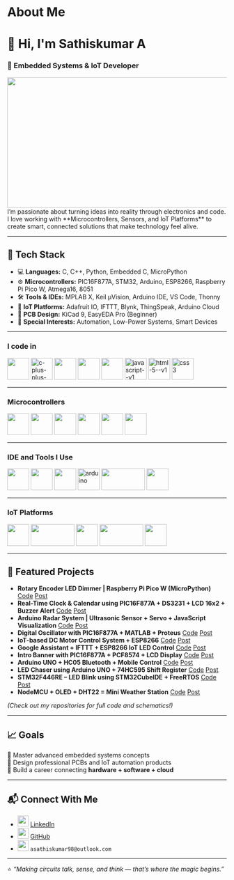 # About Me
# 👋 Hi, I'm Sathiskumar A  

### 🧠 Embedded Systems & IoT Developer  
<img align="center" width="650" height="300" src="https://san.win.tue.nl/education/IoT-inf4all/figs/things.gif">
I’m passionate about turning ideas into reality through electronics and code. I love working with **Microcontrollers, Sensors, and IoT Platforms** to create smart, connected solutions that make technology feel alive.  

---

## 🔧 Tech Stack  
- 💻 **Languages:** C, C++, Python, Embedded C, MicroPython
- ⚙️ **Microcontrollers:** PIC16F877A, STM32, Arduino, ESP8266, Raspberry Pi Pico W, Atmega16, 8051 
- 🛠️ **Tools & IDEs:** MPLAB X, Keil µVision, Arduino IDE, VS Code, Thonny  
- 📡 **IoT Platforms:** Adafruit IO, IFTTT, Blynk, ThingSpeak, Arduino Cloud  
- 🧩 **PCB Design:** KiCad 9, EasyEDA Pro (Beginner)  
- 🔋 **Special Interests:** Automation, Low-Power Systems, Smart Devices  

---

### I code in
<img height="50" width="50" src="https://img.icons8.com/color/50/000000/c-programming.png" /> <img width="50" height="50" src="https://img.icons8.com/color/50/c-plus-plus-logo.png" alt="c-plus-plus-logo"/> <img width="50" height="50" src="https://img.icons8.com/?size=100&id=hGdCwhSHUe6L&format=png&color=000000"/> <img height="50" width="50" src="https://upload.wikimedia.org/wikipedia/commons/a/a5/MicroPython_new_logo.jpg"> <img width="50" height="50" src="https://upload.wikimedia.org/wikipedia/commons/4/4e/Micropython-logo.svg"> <img width="50" height="50" src="https://img.icons8.com/color/50/javascript--v1.png" alt="javascript--v1"/> <img width="50" height="50" src="https://img.icons8.com/color/50/html-5--v1.png" alt="html-5--v1"/> <img width="50" height="50" src="https://img.icons8.com/color/50/css3.png" alt="css3"/>

---
### Microcontrollers 
<img width="50" height="50" src="https://w7.pngwing.com/pngs/190/466/png-transparent-microchip-technology-integrated-circuits-chips-pic-microcontroller-others-miscellaneous-electronics-text-thumbnail.png"> <img width="50" height="50" src="https://upload.wikimedia.org/wikipedia/commons/thumb/5/51/Atmel_logo.svg/250px-Atmel_logo.svg.png"> <img width="50" height="50" src="https://image.pngaaa.com/343/7817343-middle.png"> <img width="50" height="50" src="https://p7.hiclipart.com/preview/157/473/127/stmicroelectronics-integrated-circuits-chips-printed-circuit-board-stm32-electronic-component-others.jpg"> <img width="50" height="50" src="https://companieslogo.com/img/orig/688018.SS-7fccbbee.png?t=1720244490"> <img width="50" height="50" src="https://www.raspberrypi.com/app/uploads/2020/06/raspberrry_pi_logo.png">

---

### IDE and Tools I Use
<img height="50" width="50" src="https://upload.wikimedia.org/wikipedia/en/thumb/9/93/MPLAB8X_Splash.png/250px-MPLAB8X_Splash.png"> <img height="50" width="50" src="https://pngset.com/images/mplab-x-ide-mplab-x-ide-logo-word-text-scoreboard-label-transparent-png-2874300.png"> <img height="50" width="50" src="https://img.icons8.com/?size=100&id=9OGIyU8hrxW5&format=png&color=000000"> <img width="50" height="50" src="https://img.icons8.com/fluency/50/arduino.png" alt="arduino"/> <img width="100" height="50" src="https://upload.wikimedia.org/wikipedia/en/thumb/8/8d/Keil_logo.svg/1200px-Keil_logo.svg.png"> <img height="50" width="50" src="https://user-images.githubusercontent.com/1057839/104211453-61c0f400-5434-11eb-8f52-c61c616578da.png">

---
### IoT Platforms
<img height="50" width="50" src="https://io.adafruit.com/api/docs/images/logo.png"> <img height="50" width="100" src="https://upload.wikimedia.org/wikipedia/commons/thumb/8/8d/IFTTT_Logo.svg/1200px-IFTTT_Logo.svg.png"> <img height="50" width="50" src="https://cdn.ai-forall.com/ifa_dev_media/Blynk_logo_1200h1200_300x300_1_2026ac1d09.png"> <img height="50" width="100" src="https://www.iqhome.org/image/cache/catalog/post/thingspeak-1200x750.png"> <img height="50" width="50" src="https://d7umqicpi7263.cloudfront.net/img/product/e99d164d-6798-418f-8543-56e5d8128477.com/f84c736e6aaf3491621bfe7c596ed6a1">

---

## 🚀 Featured Projects  
- **Rotary Encoder LED Dimmer | Raspberry Pi Pico W (MicroPython)** [Code](https://github.com/asathiskumar98-byte/Rotary-Encoder-LED-Dimmer-Raspberry-Pi-Pico-W-MicroPython-) [Post](https://www.linkedin.com/posts/asathiskumar_raspberrypipicow-micropython-embeddedsystems-activity-7383033704899727360-7YgN?utm_source=share&utm_medium=member_android&rcm=ACoAAB5ROKkBGTrivcCeC6teV4sXWxK-sacsDyw)
- **Real-Time Clock & Calendar using PIC16F877A + DS3231 + LCD 16x2 + Buzzer Alert** [Code](https://github.com/asathiskumar98-byte/Real-Time-Clock-Calendar-using-PIC16F877A-DS3231-LCD-16x2-Buzzer-Alert) [Post](https://www.linkedin.com/posts/asathiskumar_embeddedsystems-pic16f877a-ds3231-activity-7381531570433806336-LYrS?utm_source=share&utm_medium=member_android&rcm=ACoAAB5ROKkBGTrivcCeC6teV4sXWxK-sacsDyw)
- **Arduino Radar System | Ultrasonic Sensor + Servo + JavaScript Visualization** [Code](https://github.com/asathiskumar98-byte/Arduino-Radar-System-Ultrasonic-Sensor-Servo-JavaScript-Visualization) [Post](https://www.linkedin.com/posts/asathiskumar_arduino-iot-embeddedsystems-activity-7380802679347978240-5bjG?utm_source=share&utm_medium=member_android&rcm=ACoAAB5ROKkBGTrivcCeC6teV4sXWxK-sacsDyw)
- **Digital Oscillator with PIC16F877A + MATLAB + Proteus** [Code](https://github.com/asathiskumar98-byte/Digital-Oscillator-with-PIC16F877A-MATLAB-Proteus) [Post](https://www.linkedin.com/posts/asathiskumar_embeddedsystems-picmicrocontroller-proteus-activity-7377576819086172160-PDFS?utm_source=share&utm_medium=member_android&rcm=ACoAAB5ROKkBGTrivcCeC6teV4sXWxK-sacsDyw)
- **IoT-based DC Motor Control System + ESP8266** [Code](https://github.com/asathiskumar98-byte/IoT-based-DC-Motor-Control-System) [Post](https://www.linkedin.com/posts/asathiskumar_iot-esp8266-adafruitio-activity-7377179600537370624-0aiE?utm_source=share&utm_medium=member_android&rcm=ACoAAB5ROKkBGTrivcCeC6teV4sXWxK-sacsDyw)
- **Google Assistant + IFTTT + ESP8266 IoT LED Control** [Code](https://github.com/asathiskumar98-byte/Google-Assistant-IFTTT-Adafruit-IO-LED-IoT-Voice-Control-with-ESP8266-) [Post](https://www.linkedin.com/posts/asathiskumar_iot-arduino-esp8266-activity-7376160862610317312-Jkba?utm_source=share&utm_medium=member_android&rcm=ACoAAB5ROKkBGTrivcCeC6teV4sXWxK-sacsDyw)
- **Intro Banner with PIC16F877A + PCF8574 + LCD Display** [Code](https://github.com/asathiskumar98-byte/Intro-Banner-with-PIC16F877A-PCF8574-LCD-Display) [Post](https://www.linkedin.com/posts/asathiskumar_embeddedsystems-pic16f877a-i2c-activity-7374981014986612736-Cfn0?utm_source=share&utm_medium=member_android&rcm=ACoAAB5ROKkBGTrivcCeC6teV4sXWxK-sacsDyw)
- **Arduino UNO + HC05 Bluetooth + Mobile Control** [Code](https://github.com/asathiskumar98-byte/-Arduino-UNO-HC05-Bluetooth-Mobile-Control) [Post](https://www.linkedin.com/posts/asathiskumar_arduino-bluetooth-hc05-activity-7374632191986712576-dpF8?utm_source=share&utm_medium=member_android&rcm=ACoAAB5ROKkBGTrivcCeC6teV4sXWxK-sacsDyw)
- **LED Chaser using Arduino UNO + 74HC595 Shift Register** [Code](https://github.com/asathiskumar98-byte/LED-Chaser-using-Arduino-UNO-74HC595-Shift-Register-) [Post](https://www.linkedin.com/posts/asathiskumar_arduino-embeddedsystems-iot-activity-7374409087540924416-l98Z?utm_source=share&utm_medium=member_android&rcm=ACoAAB5ROKkBGTrivcCeC6teV4sXWxK-sacsDyw)
- **STM32F446RE – LED Blink using STM32CubeIDE + FreeRTOS** [Code]() [Post](https://www.linkedin.com/posts/asathiskumar_stm32-stm32cubeide-freertos-activity-7374285709563801600-DrO6?utm_source=share&utm_medium=member_android&rcm=ACoAAB5ROKkBGTrivcCeC6teV4sXWxK-sacsDyw)
- **NodeMCU + OLED + DHT22 = Mini Weather Station** [Code](https://github.com/asathiskumar98-byte/NodeMCU-OLED-DHT22-Weather-Station) [Post](https://www.linkedin.com/posts/asathiskumar_iot-nodemcu-embeddedsystems-activity-7373907652592128001-ajrP?utm_source=share&utm_medium=member_android&rcm=ACoAAB5ROKkBGTrivcCeC6teV4sXWxK-sacsDyw)

*(Check out my repositories for full code and schematics!)*  

---

## 📈 Goals  
🎯 Master advanced embedded systems concepts  
🎯 Design professional PCBs and IoT automation products  
🎯 Build a career connecting **hardware + software + cloud**

---

## 📬 Connect With Me  
- <img height="25" width="25" src="https://img.icons8.com/?size=100&id=13930&format=png&color=000000"> [LinkedIn](https://www.linkedin.com/in/asathiskumar)  
- <img height="25" width="25" src="https://img.icons8.com/?size=100&id=AZOZNnY73haj&format=png&color=000000"> [GitHub](https://github.com/asathiskumar98-byte)  
- <img height="25" width="25" src="https://img.icons8.com/?size=100&id=117562&format=png&color=000000"> `asathiskumar98@outlook.com`  

---

⭐ *“Making circuits talk, sense, and think — that’s where the magic begins.”*
